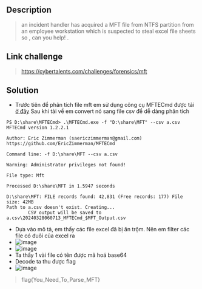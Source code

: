 ## Description
> an incident handler has acquired a MFT file from NTFS partition from an employee workstation  which is suspected to steal excel file sheets so , can you help! .    
## Link challenge 
> https://cybertalents.com/challenges/forensics/mft
## Solution 
- Trước tiên để phân tích file mft em sử dụng công cụ  MFTECmd được tải [ở đây](https://ericzimmerman.github.io/#!index.md)
                Sau khi tải về em convert nó sang file csv để dễ dàng phân tích 
```
PS D:\share\MFTECmd> .\MFTECmd.exe -f "D:\share\MFT" --csv a.csv
MFTECmd version 1.2.2.1

Author: Eric Zimmerman (saericzimmerman@gmail.com)
https://github.com/EricZimmerman/MFTECmd

Command line: -f D:\share\MFT --csv a.csv

Warning: Administrator privileges not found!

File type: Mft

Processed D:\share\MFT in 1.5947 seconds

D:\share\MFT: FILE records found: 42,831 (Free records: 177) File size: 42MB
Path to a.csv doesn't exist. Creating...
        CSV output will be saved to a.csv\20240328060713_MFTECmd_$MFT_Output.csv
```
- Dựa vào mô tả, em thấy các file excel đã bị ăn trộm. Nên em filter các file có đuôi của excel ra 
- ![image](image/7.PNG)
- ![image](image/8.PNG)
- Ta thấy 1 vài file có tên được mã hoá base64
- Decode ta thu được flag 
- ![image](image/9.PNG)
> flag{You_Need_To_Parse_MFT}

